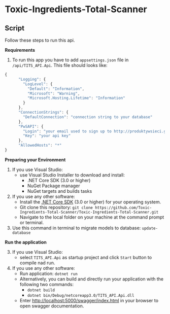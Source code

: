 # Toxic-Ingredients-Total-Scanner


## Script

Follow these steps to run this api.  <br/>

**Requirements**

1. To run this app you have to add `appsettings.json` file in `/api/TITS_API.Api`. This file should looks like:
```javascript
{
	  "Logging": {
	    "LogLevel": {
	      "Default": "Information",
	      "Microsoft": "Warning",
	      "Microsoft.Hosting.Lifetime": "Information"
	    }
	  },
	  "ConnectionStrings": {
	    "DefaultConnection": "connection string to your database"
	  },
	  "PwSAPI": {
	    "Login": "your email used to sign up to http://produktywsieci.gs1.pl/",
	    "Key": "your api key"
	  },
	  "AllowedHosts": "*"
}
```

**Preparing your Environment**

1. If you use Visual Studio:
   - use Visual Studio Installer to download and install:
	   - .NET Core SDK (3.0 or higher)
	   - NuGet Package manager
	   - NuGet targets and builds tasks
2. If you use any other software:
	- Install the [.NET Core SDK](https://dot.net/core) (3.0 or higher) for your operating system.
	- Git clone this repository: 
		`git clone https://github.com/Toxic-Ingredients-Total-Scanner/Toxic-Ingredients-Total-Scanner.git`
	- Navigate to the local folder on your machine at the command prompt or terminal.
3. Use this command in terminal to migrate models to database:
`update-database`

**Run the application**

3. If you use Visual Studio:
   - select `TITS_API.Api` as startup project and click `Start` button to compile nad run.
4. If you use any other software:
	- Run application: `dotnet run`
	- Alternatively, you can build and directly run your application with the following two commands:
	   - `dotnet build`
	   - `dotnet bin/Debug/netcoreapp3.0/TITS_API.Api.dll`
	- Enter [http://localhost:5000/swagger/index.html](http://localhost:5000/swagger/index.html) in your browser to open swagger documentation.
